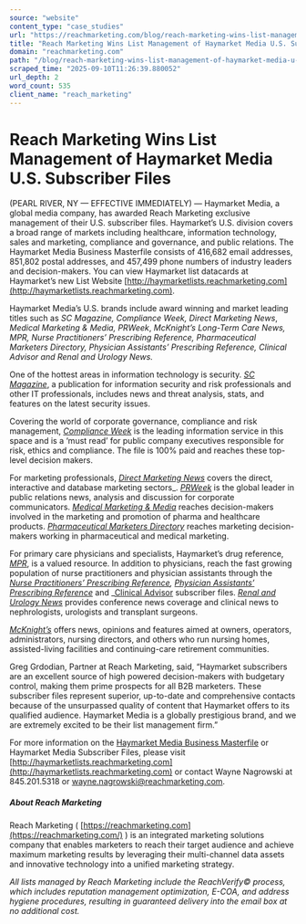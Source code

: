 ```yaml
---
source: "website"
content_type: "case_studies"
url: "https://reachmarketing.com/blog/reach-marketing-wins-list-management-of-haymarket-media-u-s-subscriber-files/"
title: "Reach Marketing Wins List Management of Haymarket Media U.S. Subscriber Files"
domain: "reachmarketing.com"
path: "/blog/reach-marketing-wins-list-management-of-haymarket-media-u-s-subscriber-files/"
scraped_time: "2025-09-10T11:26:39.880052"
url_depth: 2
word_count: 535
client_name: "reach_marketing"
---
```


# Reach Marketing Wins List Management of Haymarket Media U.S. Subscriber Files

(PEARL RIVER, NY — EFFECTIVE IMMEDIATELY) — Haymarket Media, a global media company, has awarded Reach Marketing exclusive management of their U.S. subscriber files. Haymarket’s U.S. division covers a broad range of markets including healthcare, information technology, sales and marketing, compliance and governance, and public relations. The Haymarket Media Business Masterfile consists of 416,682 email addresses, 851,802 postal addresses, and 457,499 phone numbers of industry leaders and decision-makers. You can view Haymarket list datacards at Haymarket’s new List Website [http://haymarketlists.reachmarketing.com](http://haymarketlists.reachmarketing.com).

Haymarket Media’s U.S. brands include award winning and market leading titles such as _SC Magazine, Compliance Week, Direct Marketing News_, _Medical Marketing & Media,_ _PRWeek_, _McKnight’s Long-Term Care News, MPR, Nurse Practitioners’ Prescribing Reference, Pharmaceutical Marketers Directory, Physician Assistants’ Prescribing Reference, Clinical Advisor and Renal and Urology News._

One of the hottest areas in information technology is security. _[SC Magazine](http://lists.reachmarketing.com/market?page=research/datacard&id=371171)_, a publication for information security and risk professionals and other IT professionals, includes news and threat analysis, stats, and features on the latest security issues.

Covering the world of corporate governance, compliance and risk management, _[Compliance Week](http://lists.reachmarketing.com/market?page=research/datacard&id=371026)_ is the leading information service in this space and is a ‘must read’ for public company executives responsible for risk, ethics and compliance. The file is 100% paid and reaches these top-level decision makers.

For marketing professionals, _[Direct Marketing News](http://lists.reachmarketing.com/market?page=research/datacard&id=371172)_ covers the direct, interactive and database marketing sectors_. _[PRWeek](http://lists.reachmarketing.com/market?page=research/datacard&id=371170)_ is the global leader in public relations news, analysis and discussion for corporate communicators. _[Medical Marketing & Media](http://lists.reachmarketing.com/market?page=research/datacard&id=371164)_ reaches decision-makers involved in the marketing and promotion of pharma and healthcare products. [_Pharmaceutical Marketers Directory_](http://lists.reachmarketing.com/market?page=research/datacard&id=371168) reaches marketing decision-makers working in pharmaceutical and medical marketing.

For primary care physicians and specialists, Haymarket’s drug reference, _[MPR](http://lists.reachmarketing.com/market?page=research/datacard&id=371166)_, is a valued resource. In addition to physicians, reach the fast growing population of nurse practitioners and physician assistants through the _[Nurse Practitioners’ Prescribing Reference](http://lists.reachmarketing.com/market?page=research/datacard&id=371167), [Physician Assistants’ Prescribing Reference](http://lists.reachmarketing.com/market?page=research/datacard&id=373174)_ and _[Clinical Advisor](http://lists.reachmarketing.com/market?page=research/datacard&id=373170) subscriber files. _[Renal and Urology News](http://lists.reachmarketing.com/market?page=research/datacard&id=373297)_ provides conference news coverage and clinical news to nephrologists, urologists and transplant surgeons.

_[McKnight’s](http://lists.reachmarketing.com/market?page=research/datacard&id=371163)_ offers news, opinions and features aimed at owners, operators, administrators, nursing directors, and others who run nursing homes, assisted-living facilities and continuing-care retirement communities.

Greg Grdodian, Partner at Reach Marketing, said, “Haymarket subscribers are an excellent source of high powered decision-makers with budgetary control, making them prime prospects for all B2B marketers. These subscriber files represent superior, up-to-date and comprehensive contacts because of the unsurpassed quality of content that Haymarket offers to its qualified audience. Haymarket Media is a globally prestigious brand, and we are extremely excited to be their list management firm.”

For more information on the [Haymarket Media Business Masterfile](http://lists.reachmarketing.com/market?page=research/datacard&id=373159) or Haymarket Media Subscriber Files, please visit [http://haymarketlists.reachmarketing.com](http://haymarketlists.reachmarketing.com) or contact Wayne Nagrowski at 845.201.5318 or [wayne.nagrowski@reachmarketing.com](mailto:wayne.nagrowski@reachmarketing.com).

##### About Reach Marketing

Reach Marketing ( [https://reachmarketing.com](https://reachmarketing.com/) ) is an integrated marketing solutions company that enables marketers to reach their target audience and achieve maximum marketing results by leveraging their multi-channel data assets and innovative technology into a unified marketing strategy.

*All lists managed by Reach Marketing include the ReachVerify© process, which includes reputation management optimization, E-COA, and address hygiene procedures, resulting in guaranteed delivery into the email box at no additional cost.*